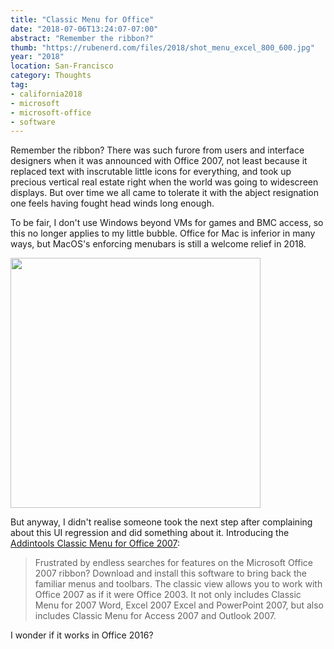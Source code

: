 ```yaml
---
title: "Classic Menu for Office"
date: "2018-07-06T13:24:07-07:00"
abstract: "Remember the ribbon?"
thumb: "https://rubenerd.com/files/2018/shot_menu_excel_800_600.jpg"
year: "2018"
location: San-Francisco
category: Thoughts
tag:
- california2018
- microsoft
- microsoft-office
- software
---
```

Remember the ribbon? There was such furore from users and interface designers when it was announced with Office 2007, not least because it replaced text with inscrutable little icons for everything, and took up precious vertical real estate right when the world was going to widescreen displays. But over time we all came to tolerate it with the abject resignation one feels having fought head winds long enough.

To be fair, I don't use Windows beyond VMs for games and BMC access, so this no longer applies to my little bubble. Office for Mac is inferior in many ways, but MacOS's enforcing menubars is still a welcome relief in 2018.

<p><img src="https://rubenerd.com/files/2018/shot_menu_excel_800_600.jpg" style="width:400px;" />

But anyway, I didn't realise someone took the next step after complaining about this UI regression and did something about it. Introducing the [Addintools Classic Menu for Office 2007]\:
 
> Frustrated by endless searches for features on the Microsoft Office 2007 ribbon? Download and install this software to bring back the familiar menus and toolbars. The classic view allows you to work with Office 2007 as if it were Office 2003. It not only includes Classic Menu for 2007 Word, Excel 2007 Excel and PowerPoint 2007, but also includes Classic Menu for Access 2007 and Outlook 2007.

I wonder if it works in Office 2016?

[Addintools Classic Menu for Office 2007]: https://www.addintools.com/english/menuoffice/download.htm

